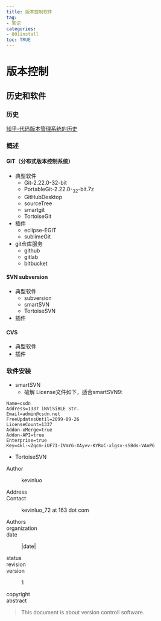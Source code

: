 ```yaml
---
title: 版本控制软件
tag: 
- 笔记
categories:
- 001install
toc: TRUE
---
```

<h1 id="版本控制">版本控制</h1>
<h2 id="历史和软件">历史和软件</h2>
<h3 id="历史">历史</h3>
<p><a href="https://www.zhihu.com/question/25491925">知乎-代码版本管理系统的历史</a></p>
<h3 id="概述">概述</h3>
<h4 id="git分布式版本控制系统">GIT（分布式版本控制系统）</h4>
<ul>
<li>典型软件
<ul>
<li>Git-2.22.0-32-bit</li>
<li>PortableGit-2.22.0-<sub>32</sub>-bit.7z</li>
<li>GitHubDesktop</li>
<li>sourceTree</li>
<li>smartgit</li>
<li>TortoiseGit</li>
</ul></li>
<li>插件
<ul>
<li>eclipse-EGIT</li>
<li>sublimeGit</li>
</ul></li>
<li>git仓库服务
<ul>
<li>github</li>
<li>gitlab</li>
<li>bitbucket</li>
</ul></li>
</ul>
<h4 id="svn-subversion">SVN subversion</h4>
<ul>
<li>典型软件
<ul>
<li>subversion</li>
<li>smartSVN</li>
<li>TortoiseSVN</li>
</ul></li>
<li>插件</li>
</ul>
<h4 id="cvs">CVS</h4>
<ul>
<li>典型软件</li>
<li>插件</li>
</ul>
<h3 id="软件安装">软件安装</h3>
<ul>
<li>smartSVN
<ul>
<li>破解 License文件如下，适合smartSVN9:</li>
</ul></li>
</ul>
<pre><code>Name=csdn  
Address=1337 iNViSiBLE Str.  
Email=admin@csdn.net  
FreeUpdatesUntil=2099-09-26  
LicenseCount=1337  
Addon-xMerge=true  
Addon-API=true  
Enterprise=true  
Key=4kl-&lt;Zqcm-iUF7I-IVmYG-XAyvv-KYRoC-xlgsv-sSBds-VAnP6</code></pre>
<ul>
<li>TortoiseSVN</li>
</ul>
<dl>
<dt>Author</dt>
<dd><p>kevinluo</p>
</dd>
<dt>Address</dt>
<dd>
</dd>
<dt>Contact</dt>
<dd><p><script type="text/javascript">
<!--
h='&#x31;&#54;&#x33;&#46;&#x63;&#x6f;&#x6d;';a='&#64;';n='&#x6b;&#x65;&#118;&#x69;&#110;&#108;&#x75;&#x6f;&#x5f;&#x37;&#50;';e=n+a+h;
document.write('<a h'+'ref'+'="ma'+'ilto'+':'+e+'" clas'+'s="em' + 'ail">'+e+'<\/'+'a'+'>');
// -->
</script><noscript>&#x6b;&#x65;&#118;&#x69;&#110;&#108;&#x75;&#x6f;&#x5f;&#x37;&#50;&#32;&#x61;&#116;&#32;&#x31;&#54;&#x33;&#32;&#100;&#x6f;&#116;&#32;&#x63;&#x6f;&#x6d;</noscript></p>
</dd>
<dt>Authors</dt>
<dd>
</dd>
<dt>organization</dt>
<dd>
</dd>
<dt>date</dt>
<dd><p>|date|</p>
</dd>
<dt>status</dt>
<dd>
</dd>
<dt>revision</dt>
<dd>
</dd>
<dt>version</dt>
<dd><p>1</p>
</dd>
<dt>copyright</dt>
<dd>
</dd>
<dt>abstract</dt>
<dd>
</dd>
</dl>
<blockquote>
<p>This document is about version controll software.</p>
</blockquote>
